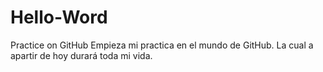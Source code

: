 # Hello-Word
Practice on GitHub
Empieza mi practica en el mundo de GitHub. La cual a apartir de hoy durará toda mi vida.
